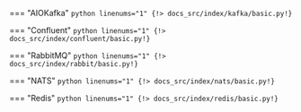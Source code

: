 === "AIOKafka"
    ```python linenums="1"
    {!> docs_src/index/kafka/basic.py!}
    ```

=== "Confluent"
    ```python linenums="1"
    {!> docs_src/index/confluent/basic.py!}
    ```

=== "RabbitMQ"
    ```python linenums="1"
    {!> docs_src/index/rabbit/basic.py!}
    ```

=== "NATS"
    ```python linenums="1"
    {!> docs_src/index/nats/basic.py!}
    ```

=== "Redis"
    ```python linenums="1"
    {!> docs_src/index/redis/basic.py!}
    ```
